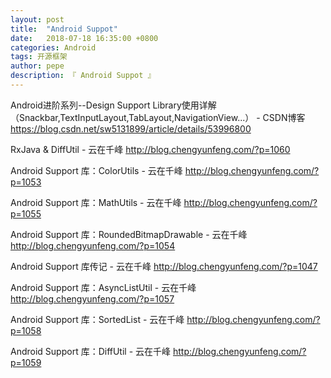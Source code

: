 ```yaml
---
layout: post
title:  "Android Suppot"
date:   2018-07-18 16:35:00 +0800
categories: Android
tags: 开源框架
author: pepe
description: 『 Android Suppot 』
---
```


Android进阶系列--Design Support Library使用详解（Snackbar,TextInputLayout,TabLayout,NavigationView...） - CSDN博客
https://blog.csdn.net/sw5131899/article/details/53996800

RxJava & DiffUtil - 云在千峰
http://blog.chengyunfeng.com/?p=1060

Android Support 库：ColorUtils - 云在千峰
http://blog.chengyunfeng.com/?p=1053

Android Support 库：MathUtils - 云在千峰
http://blog.chengyunfeng.com/?p=1055

Android Support 库：RoundedBitmapDrawable - 云在千峰
http://blog.chengyunfeng.com/?p=1054

Android Support 库传记 - 云在千峰
http://blog.chengyunfeng.com/?p=1047

Android Support 库：AsyncListUtil - 云在千峰
http://blog.chengyunfeng.com/?p=1057

Android Support 库：SortedList - 云在千峰
http://blog.chengyunfeng.com/?p=1058

Android Support 库：DiffUtil - 云在千峰
http://blog.chengyunfeng.com/?p=1059








































